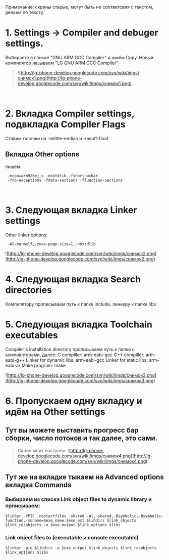 <div>
Примечание: скрины старые, могут быть не соответсвия с текстом, делаем по тексту.<br>
</div>


# 1. Settings -> Compiler and debuger settings. #
Выбираете в списке "GNU ARM GCC Compiler" и жмём Copy. Новый компилятор называем "[LG](LG.md) GNU ARM GCC Compiler"
> ![http://lg-phone-develop.googlecode.com/svn/wiki/imgs/снимок1.png](http://lg-phone-develop.googlecode.com/svn/wiki/imgs/снимок1.png)
<br />

# 2. Вкладка Compiler settings, подвкладка Compiler Flags #
Ставим галочки на -mlittle-endian и -msoft-float
<br />

## Вкладка Other options ##
пишем:
```
 -mcpu=arm926ej-s -nostdlib -fshort-wchar 
 -fno-exceptions -fdata-sections -ffunction-sections
```
<br />

# 3. Следующая вкладка Linker settings #
Other linker options:
```
 -Wl-marmelf,-zmax-page-size=1,-nostdlib 
```
![http://lg-phone-develop.googlecode.com/svn/wiki/imgs/снимок2.png](http://lg-phone-develop.googlecode.com/svn/wiki/imgs/снимок2.png)
<br />

# 4. Следующая вкладка Search directories #
Компилятору прописываем путь к папке include, линкеру к папке libs
<br />

# 5. Следующая вкладка Toolchain executables #
Compiler`s installation directory прописываем путь к папке с компиялторами, далее:
C compiller: arm-eabi-gcc
C++ compiller: arm-eabi-g++
Linker for dynamic libs: arm-eabi-gcc
Linker for static libs: arm-eabi-ar
Make program: make

![http://lg-phone-develop.googlecode.com/svn/wiki/imgs/снимок3.png](http://lg-phone-develop.googlecode.com/svn/wiki/imgs/снимок3.png)
<br />

# 6. Пропускаем одну вкладку и идём на Other settings #
## Тут вы можете выставить прогресс бар сборки, число потоков и так далее, это сами. ##
> Скрин моих настроек:
![http://lg-phone-develop.googlecode.com/svn/wiki/imgs/снимок4.png](http://lg-phone-develop.googlecode.com/svn/wiki/imgs/снимок4.png)

## Тут же на вкладке тыкаем на Advanced options вкладка Commands ##
### Выбираем из списка Link object files to dynamic library и прписываем: ###
```
$linker -fPIC -nostartfiles -shared -Wl,-shared,-Bsymbolic,-Bsymbolic-function,-soname=$exe_name.$exe_ext $libdirs $link_objects $link_resobjects -o $exe_output $link_options $libs 
```

### Link object files to (executable и console executable) ###
```
$linker -pie $libdirs -o $exe_output $link_objects $link_resobjects $link_options $libs
```